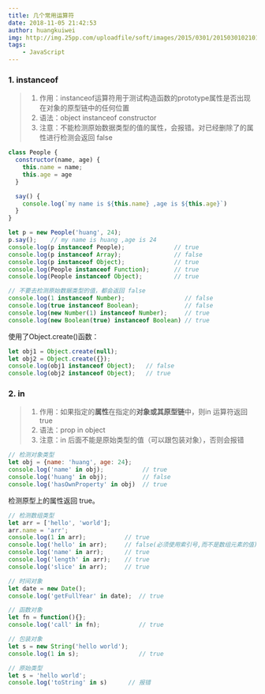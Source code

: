 ```yaml
---
title: 几个常用运算符
date: 2018-11-05 21:42:53
author: huangkuiwei
img: http://img.25pp.com/uploadfile/soft/images/2015/0301/20150301021016689.jpg
tags: 
    - JavaScript
---
```

### 1. instanceof
>1. 作用：instanceof运算符用于测试构造函数的prototype属性是否出现在对象的原型链中的任何位置
>2. 语法：object instanceof constructor
>3. 注意：不能检测原始数据类型的值的属性，会报错。对已经删除了的属性进行检测会返回 false

```javascript
class People {
  constructor(name, age) {
    this.name = name;
    this.age = age
  }

  say() {
    console.log(`my name is ${this.name} ,age is ${this.age}`)
  }
}

let p = new People('huang', 24);
p.say();    // my name is huang ,age is 24
console.log(p instanceof People);              // true
console.log(p instanceof Array);               // false
console.log(p instanceof Object);              // true
console.log(People instanceof Function);       // true
console.log(People instanceof Object);         // true
```
```javascript
// 不要去检测原始数据类型的值，都会返回 false
console.log(1 instanceof Number);                 // false
console.log(true instanceof Boolean);             // false
console.log(new Number(1) instanceof Number);     // true
console.log(new Boolean(true) instanceof Boolean) // true
```
使用了Object.create()函数：
```javascript
let obj1 = Object.create(null);
let obj2 = Object.create({});
console.log(obj1 instanceof Object);   // false
console.log(obj2 instanceof Object);   // true
```
### 2. in
>1. 作用：如果指定的**属性**在指定的**对象或其原型链**中，则in 运算符返回true
>2. 语法：prop in object
>3. 注意：in 后面不能是原始类型的值（可以跟包装对象），否则会报错

```javascript
// 检测对象类型
let obj = {name: 'huang', age: 24};
console.log('name' in obj);           // true
console.log('huang' in obj);          // false
console.log('hasOwnProperty' in obj)  // true
```
检测原型上的属性返回 true。
```javascript
// 检测数组类型
let arr = ['hello', 'world'];
arr.name = 'arr';
console.log(1 in arr);           // true
console.log('hello' in arr);     // false(必须使用索引号,而不是数组元素的值)
console.log('name' in arr);      // true
console.log('length' in arr);    // true
console.log('slice' in arr);     // true
```
```javascript
// 时间对象
let date = new Date();
console.log('getFullYear' in date);  // true

// 函数对象
let fn = function(){};
console.log('call' in fn);           // true

// 包装对象
let s = new String('hello world');
console.log(1 in s);                 // true
```
```javascript
// 原始类型
let s = 'hello world';
console.log('toString' in s)      // 报错
```